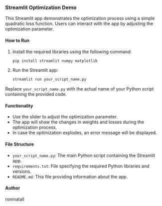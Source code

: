 ### Streamlit Optimization Demo

This Streamlit app demonstrates the optimization process using a simple quadratic loss function. Users can interact with the app by adjusting the optimization parameter.

#### How to Run

1. Install the required libraries using the following command:
   ```bash
   pip install streamlit numpy matplotlib
   ```

2. Run the Streamlit app:
   ```bash
   streamlit run your_script_name.py
   ```

Replace `your_script_name.py` with the actual name of your Python script containing the provided code.

#### Functionality

- Use the slider to adjust the optimization parameter.
- The app will show the changes in weights and losses during the optimization process.
- In case the optimization explodes, an error message will be displayed.

#### File Structure

- `your_script_name.py`: The main Python script containing the Streamlit app.
- `requirements.txt`: File specifying the required Python libraries and versions.
- `README.md`: This file providing information about the app.

#### Author

romnatall

